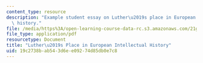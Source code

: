 ```yaml
---
content_type: resource
description: "Example student essay on Luther\u2019s place in European intellectual\
  \ history."
file: /media/https%3A/open-learning-course-data-rc.s3.amazonaws.com/21g-059-european-thought-and-culture-spring-2008/19c2738bab543d6ee09274d85db0e7c8_MIT21G_059S08_delacruz.pdf
file_type: application/pdf
resourcetype: Document
title: "Luther\u2019s Place in European Intellectual History"
uid: 19c2738b-ab54-3d6e-e092-74d85db0e7c8
---
```

